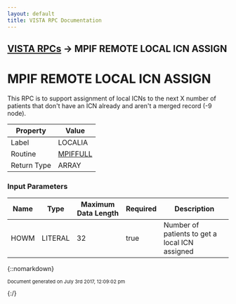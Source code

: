 ```yaml
---
layout: default
title: VISTA RPC Documentation
---
```


## [VISTA RPCs](TableOfContents) &#8594; MPIF REMOTE LOCAL ICN ASSIGN
# MPIF REMOTE LOCAL ICN ASSIGN

This RPC is to support assignment of local ICNs to the next X number of patients that don't have an ICN already and aren't a merged record (-9 node).

Property | Value
--- | ---
Label | LOCALIA
Routine | [MPIFFULL](http://code.osehra.org/dox/Routine_MPIFFULL_source.html)
Return Type | ARRAY


### Input Parameters

Name | Type | Maximum Data Length | Required | Description
--- | --- | --- | --- | ---
HOWM | LITERAL | 32 | true | Number of patients to get a local ICN assigned



{::nomarkdown} <br/><p style="font-size: 11px">Document generated on July 3rd 2017, 12:09:02 pm</p>{:/}